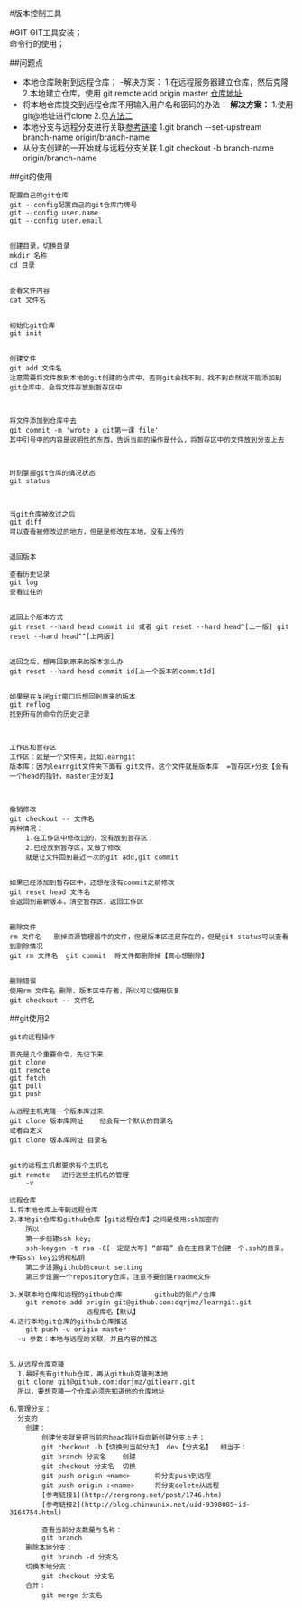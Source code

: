 #版本控制工具

#GIT
GIT工具安装；  
命令行的使用； 

##问题点
- 本地仓库映射到远程仓库；
    -解决方案：
    1.在远程服务器建立仓库，然后克隆
    2.本地建立仓库，使用 git remote add origin master [仓库地址](https://github.com/dqrjmz/reactLearn.git)
- 将本地仓库提交到远程仓库不用输入用户名和密码的办法：
    **解决方案：**
    1.使用git@地址进行clone
    2.见[方法二](http://www.cnblogs.com/ballwql/p/3462104.html)
- 本地分支与远程分支进行关联[参考链接](http://www.cnblogs.com/aleafo/p/5807301.html)
  1.git branch --set-upstream branch-name origin/branch-name 
- 从分支创建的一开始就与远程分支关联
  1.git checkout -b branch-name origin/branch-name

##git的使用
```
配置自己的git仓库
git --config配置自己的git仓库门牌号
git --config user.name
git --config user.email


创建目录，切换目录
mkdir 名称
cd 目录


查看文件内容
cat 文件名


初始化git仓库
git init


创建文件
git add 文件名    
注意需要将文件放到本地的git创建的仓库中，否则git会找不到，找不到自然就不能添加到git仓库中，会将文件存放到暂存区中



将文件添加到仓库中去
git commit -m 'wrote a git第一课 file'
其中引号中的内容是说明性的东西，告诉当前的操作是什么，将暂存区中的文件放到分支上去



时刻掌握git仓库的情况状态
git status



当git仓库被改过之后
git diff
可以查看被修改过的地方，但是是修改在本地，没有上传的


退回版本

查看历史记录
git log
查看过往的


返回上个版本方式
git reset --hard head commit id 或者 git reset --hard head^[上一版] git reset --hard head^^[上两版]


返回之后，想再回到原来的版本怎么办
git reset --hard head commit id[上一个版本的commitId]


如果是在关闭git窗口后想回到原来的版本
git reflog  
找到所有的命令的历史记录



工作区和暂存区
工作区：就是一个文件夹，比如learngit
版本库：因为learngit文件夹下面有.git文件，这个文件就是版本库  =暂存区+分支【会有一个head的指针，master主分支】



撤销修改
git checkout -- 文件名
两种情况：
    1.在工作区中修改过的，没有放到暂存区；
    2.已经放到暂存区，又做了修改
    就是让文件回到最近一次的git add,git commit


如果已经添加到暂存区中，还想在没有commit之前修改
git reset head 文件名
会返回到最新版本，清空暂存区，返回工作区


删除文件
rm 文件名   删掉资源管理器中的文件，但是版本区还是存在的，但是git status可以查看到删除情况
git rm 文件名  git commit  将文件都删除掉【真心想删除】  


删除错误
使用rm 文件名 删除，版本区中存着，所以可以使用恢复
git checkout -- 文件名
```

##git使用2
```
git的远程操作

首先是几个重要命令，先记下来
git clone
git remote
git fetch
git pull 
git push

从远程主机克隆一个版本库过来
git clone 版本库网址    他会有一个默认的目录名
或者自定义
git clone 版本库网址 目录名


git的远程主机都要求有个主机名
git remote   进行这些主机名的管理
    -v

远程仓库
1.将本地仓库上传到远程仓库
2.本地git仓库和github仓库【git远程仓库】之间是使用ssh加密的
    所以
    第一步创建ssh key;
    ssh-keygen -t rsa -C[一定是大写] “邮箱” 会在主目录下创建一个.ssh的目录，中有ssh key公钥和私钥
    第二步设置github的count setting
    第三步设置一个repository仓库，注意不要创建readme文件

3.关联本地仓库和远程的github仓库        github的账户/仓库    
    git remote add origin git@github.com:dqrjmz/learngit.git
                   远程库名【默认】  
4.进行本地git仓库的github仓库推送
    git push -u origin master
  -u 参数：本地与远程的关联，并且内容的推送    


5.从远程仓库克隆
  1.最好先有github仓库，再从github克隆到本地
  git clone git@github.com:dqrjmz/gitlearn.git
  所以，要想克隆一个仓库必须先知道他的仓库地址

6.管理分支：
  分支的
    创建：
        创建分支就是把当前的head指针指向新创建分支上去；
        git checkout -b【切换到当前分支】 dev【分支名】  相当于：
        git branch 分支名    创建
        git checkout 分支名  切换
        git push origin <name>      将分支push到远程
        git push origin :<name>     将分支delete从远程
        [参考链接1](http://zengrong.net/post/1746.htm)
        [参考链接2](http://blog.chinaunix.net/uid-9398085-id-3164754.html)

        查看当前分支数量与名称：
        git branch
    删除本地分支：
        git branch -d 分支名
    切换本地分支：
        git checkout 分支名
    合并：
        git merge 分支名
```





